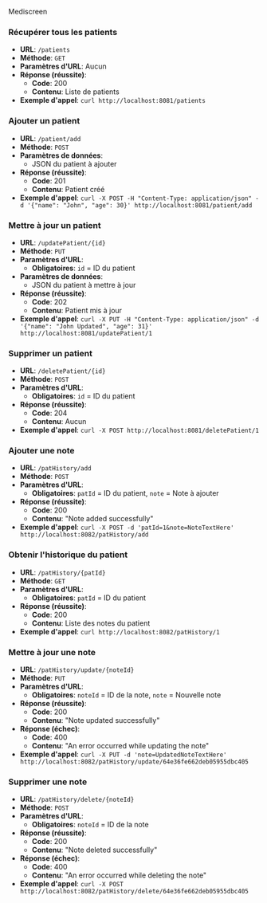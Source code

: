 Mediscreen


### Récupérer tous les patients
- **URL**: `/patients`
- **Méthode**: `GET`
- **Paramètres d'URL**: Aucun
- **Réponse (réussite)**:
  - **Code**: 200
  - **Contenu**: Liste de patients
- **Exemple d'appel**: `curl http://localhost:8081/patients`

### Ajouter un patient
- **URL**: `/patient/add`
- **Méthode**: `POST`
- **Paramètres de données**:
  - JSON du patient à ajouter
- **Réponse (réussite)**:
  - **Code**: 201
  - **Contenu**: Patient créé
- **Exemple d'appel**: `curl -X POST -H "Content-Type: application/json" -d '{"name": "John", "age": 30}' http://localhost:8081/patient/add`

### Mettre à jour un patient
- **URL**: `/updatePatient/{id}`
- **Méthode**: `PUT`
- **Paramètres d'URL**:
  - **Obligatoires**: `id` = ID du patient
- **Paramètres de données**:
  - JSON du patient à mettre à jour
- **Réponse (réussite)**:
  - **Code**: 202
  - **Contenu**: Patient mis à jour
- **Exemple d'appel**: `curl -X PUT -H "Content-Type: application/json" -d '{"name": "John Updated", "age": 31}' http://localhost:8081/updatePatient/1`

### Supprimer un patient
- **URL**: `/deletePatient/{id}`
- **Méthode**: `POST`
- **Paramètres d'URL**:
  - **Obligatoires**: `id` = ID du patient
- **Réponse (réussite)**:
  - **Code**: 204
  - **Contenu**: Aucun
- **Exemple d'appel**: `curl -X POST http://localhost:8081/deletePatient/1`

### Ajouter une note
- **URL**: `/patHistory/add`
- **Méthode**: `POST`
- **Paramètres d'URL**:
  - **Obligatoires**: `patId` = ID du patient, `note` = Note à ajouter
- **Réponse (réussite)**:
  - **Code**: 200
  - **Contenu**: "Note added successfully"
- **Exemple d'appel**: `curl -X POST -d 'patId=1&note=NoteTextHere' http://localhost:8082/patHistory/add`

### Obtenir l'historique du patient
- **URL**: `/patHistory/{patId}`
- **Méthode**: `GET`
- **Paramètres d'URL**:
  - **Obligatoires**: `patId` = ID du patient
- **Réponse (réussite)**:
  - **Code**: 200
  - **Contenu**: Liste des notes du patient
- **Exemple d'appel**: `curl http://localhost:8082/patHistory/1`

### Mettre à jour une note
- **URL**: `/patHistory/update/{noteId}`
- **Méthode**: `PUT`
- **Paramètres d'URL**:
  - **Obligatoires**: `noteId` = ID de la note, `note` = Nouvelle note
- **Réponse (réussite)**:
  - **Code**: 200
  - **Contenu**: "Note updated successfully"
- **Réponse (échec)**:
  - **Code**: 400
  - **Contenu**: "An error occurred while updating the note"
- **Exemple d'appel**: `curl -X PUT -d 'note=UpdatedNoteTextHere' http://localhost:8082/patHistory/update/64e36fe662deb05955dbc405	`

### Supprimer une note
- **URL**: `/patHistory/delete/{noteId}`
- **Méthode**: `POST`
- **Paramètres d'URL**:
  - **Obligatoires**: `noteId` = ID de la note
- **Réponse (réussite)**:
  - **Code**: 200
  - **Contenu**: "Note deleted successfully"
- **Réponse (échec)**:
  - **Code**: 400
  - **Contenu**: "An error occurred while deleting the note"
- **Exemple d'appel**: `curl -X POST http://localhost:8082/patHistory/delete/64e36fe662deb05955dbc405`


